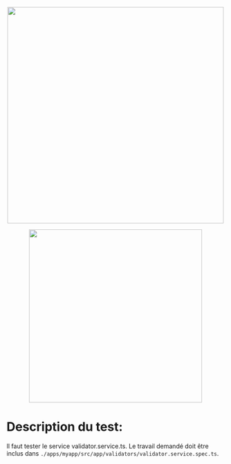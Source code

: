 <p align="center"><img src="https://www.maltem.com/wp-content/uploads/revslider/home/Griffe-rouge.png" width="500"></p>
<p align="center"><img src="https://malcoded.com/static/4416ca096472d7da64817eb3bd2c6687/7b279/Angular-RxJs.png" width="400"></p>

# Description du test:
Il faut tester le service validator.service.ts. 
Le travail demandé doit être inclus dans `./apps/myapp/src/app/validators/validator.service.spec.ts`.

